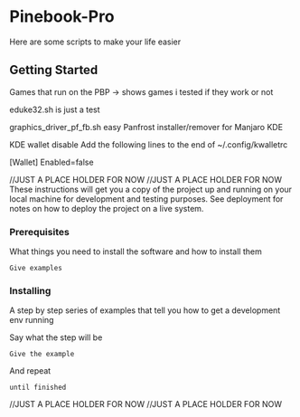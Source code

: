 # Pinebook-Pro

Here are some scripts to make your life easier

## Getting Started

Games that run on the PBP ->
  shows games i tested if they work or not
  	
eduke32.sh is just a test

graphics_driver_pf_fb.sh
  easy Panfrost installer/remover for Manjaro KDE


KDE wallet disable
 Add the following lines to the end of ~/.config/kwalletrc


[Wallet]
Enabled=false



//JUST A PLACE HOLDER FOR NOW
//JUST A PLACE HOLDER FOR NOW
These instructions will get you a copy of the project up and running on your local machine for development and testing purposes. See deployment for notes on how to deploy the project on a live system.

### Prerequisites

What things you need to install the software and how to install them

```
Give examples
```

### Installing

A step by step series of examples that tell you how to get a development env running

Say what the step will be

```
Give the example
```

And repeat

```
until finished
```

//JUST A PLACE HOLDER FOR NOW
//JUST A PLACE HOLDER FOR NOW
